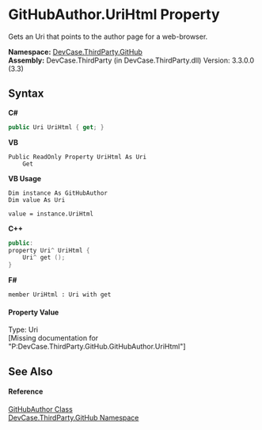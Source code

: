 # GitHubAuthor.UriHtml Property 
 

Gets an Uri that points to the author page for a web-browser.

**Namespace:**&nbsp;<a href="N_DevCase_ThirdParty_GitHub">DevCase.ThirdParty.GitHub</a><br />**Assembly:**&nbsp;DevCase.ThirdParty (in DevCase.ThirdParty.dll) Version: 3.3.0.0 (3.3)

## Syntax

**C#**<br />
``` C#
public Uri UriHtml { get; }
```

**VB**<br />
``` VB
Public ReadOnly Property UriHtml As Uri
	Get
```

**VB Usage**<br />
``` VB Usage
Dim instance As GitHubAuthor
Dim value As Uri

value = instance.UriHtml

```

**C++**<br />
``` C++
public:
property Uri^ UriHtml {
	Uri^ get ();
}
```

**F#**<br />
``` F#
member UriHtml : Uri with get

```


#### Property Value
Type: Uri<br />\[Missing <value> documentation for "P:DevCase.ThirdParty.GitHub.GitHubAuthor.UriHtml"\]

## See Also


#### Reference
<a href="T_DevCase_ThirdParty_GitHub_GitHubAuthor">GitHubAuthor Class</a><br /><a href="N_DevCase_ThirdParty_GitHub">DevCase.ThirdParty.GitHub Namespace</a><br />